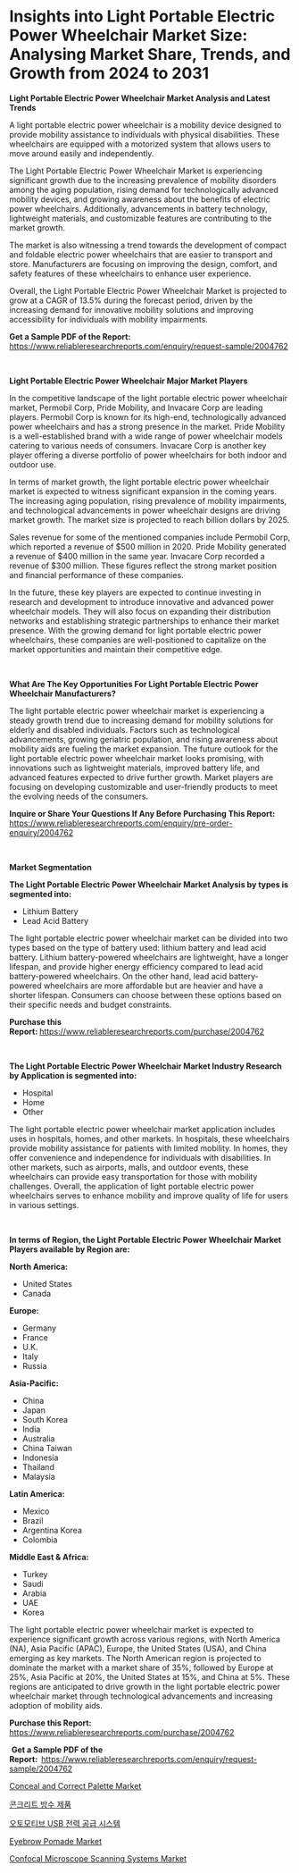 <p><h1>Insights into Light Portable Electric Power Wheelchair Market Size: Analysing Market Share, Trends, and Growth from 2024 to 2031</h1></p><p><strong>Light Portable Electric Power Wheelchair Market Analysis and Latest Trends</strong></p>
<p><p>A light portable electric power wheelchair is a mobility device designed to provide mobility assistance to individuals with physical disabilities. These wheelchairs are equipped with a motorized system that allows users to move around easily and independently.</p><p>The Light Portable Electric Power Wheelchair Market is experiencing significant growth due to the increasing prevalence of mobility disorders among the aging population, rising demand for technologically advanced mobility devices, and growing awareness about the benefits of electric power wheelchairs. Additionally, advancements in battery technology, lightweight materials, and customizable features are contributing to the market growth.</p><p>The market is also witnessing a trend towards the development of compact and foldable electric power wheelchairs that are easier to transport and store. Manufacturers are focusing on improving the design, comfort, and safety features of these wheelchairs to enhance user experience.</p><p>Overall, the Light Portable Electric Power Wheelchair Market is projected to grow at a CAGR of 13.5% during the forecast period, driven by the increasing demand for innovative mobility solutions and improving accessibility for individuals with mobility impairments.</p></p>
<p><strong>Get a Sample PDF of the Report:&nbsp;</strong> <a href="https://www.reliableresearchreports.com/enquiry/request-sample/2004762">https://www.reliableresearchreports.com/enquiry/request-sample/2004762</a></p>
<p>&nbsp;</p>
<p><strong>Light Portable Electric Power Wheelchair Major Market Players</strong></p>
<p><p>In the competitive landscape of the light portable electric power wheelchair market, Permobil Corp, Pride Mobility, and Invacare Corp are leading players. Permobil Corp is known for its high-end, technologically advanced power wheelchairs and has a strong presence in the market. Pride Mobility is a well-established brand with a wide range of power wheelchair models catering to various needs of consumers. Invacare Corp is another key player offering a diverse portfolio of power wheelchairs for both indoor and outdoor use.</p><p>In terms of market growth, the light portable electric power wheelchair market is expected to witness significant expansion in the coming years. The increasing aging population, rising prevalence of mobility impairments, and technological advancements in power wheelchair designs are driving market growth. The market size is projected to reach billion dollars by 2025.</p><p>Sales revenue for some of the mentioned companies include Permobil Corp, which reported a revenue of $500 million in 2020. Pride Mobility generated a revenue of $400 million in the same year. Invacare Corp recorded a revenue of $300 million. These figures reflect the strong market position and financial performance of these companies.</p><p>In the future, these key players are expected to continue investing in research and development to introduce innovative and advanced power wheelchair models. They will also focus on expanding their distribution networks and establishing strategic partnerships to enhance their market presence. With the growing demand for light portable electric power wheelchairs, these companies are well-positioned to capitalize on the market opportunities and maintain their competitive edge.</p></p>
<p>&nbsp;</p>
<p><strong>What Are The Key Opportunities For Light Portable Electric Power Wheelchair Manufacturers?</strong></p>
<p><p>The light portable electric power wheelchair market is experiencing a steady growth trend due to increasing demand for mobility solutions for elderly and disabled individuals. Factors such as technological advancements, growing geriatric population, and rising awareness about mobility aids are fueling the market expansion. The future outlook for the light portable electric power wheelchair market looks promising, with innovations such as lightweight materials, improved battery life, and advanced features expected to drive further growth. Market players are focusing on developing customizable and user-friendly products to meet the evolving needs of the consumers.</p></p>
<p><strong>Inquire or Share Your Questions If Any Before Purchasing This Report:</strong> <a href="https://www.reliableresearchreports.com/enquiry/pre-order-enquiry/2004762">https://www.reliableresearchreports.com/enquiry/pre-order-enquiry/2004762</a></p>
<p>&nbsp;</p>
<p><strong>Market Segmentation</strong></p>
<p><strong>The Light Portable Electric Power Wheelchair Market Analysis by types is segmented into:</strong></p>
<p><ul><li>Lithium Battery</li><li>Lead Acid Battery</li></ul></p>
<p><p>The light portable electric power wheelchair market can be divided into two types based on the type of battery used: lithium battery and lead acid battery. Lithium battery-powered wheelchairs are lightweight, have a longer lifespan, and provide higher energy efficiency compared to lead acid battery-powered wheelchairs. On the other hand, lead acid battery-powered wheelchairs are more affordable but are heavier and have a shorter lifespan. Consumers can choose between these options based on their specific needs and budget constraints.</p></p>
<p><strong>Purchase this Report:&nbsp;</strong><a href="https://www.reliableresearchreports.com/purchase/2004762">https://www.reliableresearchreports.com/purchase/2004762</a></p>
<p>&nbsp;</p>
<p><strong>The Light Portable Electric Power Wheelchair Market Industry Research by Application is segmented into:</strong></p>
<p><ul><li>Hospital</li><li>Home</li><li>Other</li></ul></p>
<p><p>The light portable electric power wheelchair market application includes uses in hospitals, homes, and other markets. In hospitals, these wheelchairs provide mobility assistance for patients with limited mobility. In homes, they offer convenience and independence for individuals with disabilities. In other markets, such as airports, malls, and outdoor events, these wheelchairs can provide easy transportation for those with mobility challenges. Overall, the application of light portable electric power wheelchairs serves to enhance mobility and improve quality of life for users in various settings.</p></p>
<p>&nbsp;</p>
<p><strong>In terms of Region, the Light Portable Electric Power Wheelchair Market Players available by Region are:</strong></p>
<p>
    <p> <strong> North America: </strong>
        <ul>
            <li>United States</li>
            <li>Canada</li>
        </ul>
        </p> 
    <p> <strong> Europe: </strong>
        <ul>
            <li>Germany</li>
            <li>France</li>
            <li>U.K.</li>
            <li>Italy</li>
            <li>Russia</li>
        </ul>
        </p> 
    <p> <strong> Asia-Pacific: </strong>
        <ul>
            <li>China</li>
            <li>Japan</li>
            <li>South Korea</li>
            <li>India</li>
            <li>Australia</li>
            <li>China Taiwan</li>
            <li>Indonesia</li>
            <li>Thailand</li>
            <li>Malaysia</li>
        </ul>
        </p> 
    <p> <strong> Latin America: </strong>
        <ul>
            <li>Mexico</li>
            <li>Brazil</li>
            <li>Argentina Korea</li>
            <li>Colombia</li>
        </ul>
        </p> 
    <p> <strong> Middle East & Africa: </strong>
        <ul>
            <li>Turkey</li>
            <li>Saudi</li>
            <li>Arabia</li>
            <li>UAE</li>
            <li>Korea</li>
        </ul>
    </p>
    </p>
<p><p>The light portable electric power wheelchair market is expected to experience significant growth across various regions, with North America (NA), Asia Pacific (APAC), Europe, the United States (USA), and China emerging as key markets. The North American region is projected to dominate the market with a market share of 35%, followed by Europe at 25%, Asia Pacific at 20%, the United States at 15%, and China at 5%. These regions are anticipated to drive growth in the light portable electric power wheelchair market through technological advancements and increasing adoption of mobility aids.</p></p>
<p><strong>Purchase this Report: </strong><a href="https://www.reliableresearchreports.com/purchase/2004762">https://www.reliableresearchreports.com/purchase/2004762</a></p>
<p>&nbsp;<strong>Get a Sample PDF of the Report:&nbsp;&nbsp;</strong><a href="https://www.reliableresearchreports.com/enquiry/request-sample/2004762">https://www.reliableresearchreports.com/enquiry/request-sample/2004762</a></p>
<p><strong></strong></p>
<p><p><a href="https://view.publitas.com/reportprime-1/conceal-and-correct-palette-market-research-report-forecasted-for-period-from-2024-2031-by-market-type-market-application-and-region/">Conceal and Correct Palette Market</a></p><p><a href="https://medium.com/@hxzi07639916/%EC%BD%98%ED%81%AC%EB%A6%AC%ED%8A%B8-%EB%B0%A9%EC%88%98-%EC%A0%9C%ED%92%88-%EC%8B%9C%EC%9E%A5-%EC%8B%9C%EC%9E%A5-cagr-%EC%8B%9C%EC%9E%A5-%EB%8F%99%ED%96%A5-%EB%B0%8F-%EC%84%B1%EC%9E%A5-%EC%A0%84%EB%9E%B5%EC%97%90-%EB%8C%80%ED%95%9C-%ED%86%B5%EC%B0%B0%EB%A0%A5-5733ac07ef0f">콘크리트 방수 제품</a></p><p><a href="https://medium.com/@hxzi07639916/%EC%9E%90%EB%8F%99%EC%B0%A8-usb-%EC%A0%84%EC%9B%90-%EA%B3%B5%EA%B8%89-%EC%8B%9C%EC%8A%A4%ED%85%9C-%EC%8B%9C%EC%9E%A5-%EA%B7%9C%EB%AA%A8-%EC%8B%9C%EC%9E%A5-%EC%A0%84%EB%A7%9D-%EB%B0%8F-%EC%8B%9C%EC%9E%A5-%EC%98%88%EC%B8%A1-2024%EB%85%84%EB%B6%80%ED%84%B0-2031%EB%85%84-d089814390c4">오토모티브 USB 전력 공급 시스템</a></p><p><a href="https://view.publitas.com/reportprime-1/eyebrow-pomade-market-challenges-opportunities-and-growth-drivers-and-major-market-players-forecasted-for-period-from-2024-2031/">Eyebrow Pomade Market</a></p><p><a href="https://unruly-ladybug-44b.notion.site/Confocal-Microscope-Scanning-Systems-Market-Offer-Valuable-Insights-into-Market-Size-Market-Share--cc5e1b1e0191495481d20697f8b19b13">Confocal Microscope Scanning Systems Market</a></p></p>
